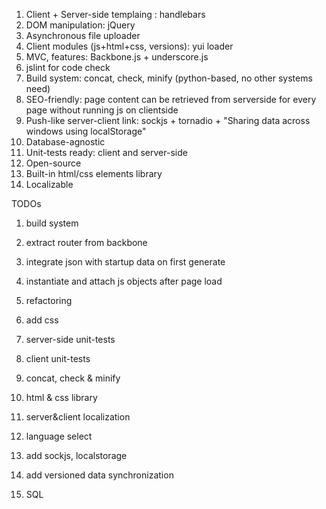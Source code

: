 1. Client + Server-side templaing : handlebars
2. DOM manipulation: jQuery
3. Asynchronous file uploader
4. Client modules (js+html+css, versions): yui loader
5. MVC, features: Backbone.js + underscore.js
6. jslint for code check
7. Build system: concat, check, minify (python-based, no other systems need)
8. SEO-friendly: page content can be retrieved from serverside for every page without running js on clientside
9. Push-like server-client link: sockjs + tornadio + "Sharing data across windows using localStorage"
10. Database-agnostic
11. Unit-tests ready: client and server-side
12. Open-source
13. Built-in html/css elements library
14. Localizable

TODOs
1. build system

2. extract router from backbone
3. integrate json with startup data on first generate
4. instantiate and attach js objects after page load
5. refactoring
6. add css
7. server-side unit-tests
8. client unit-tests
9. concat, check & minify
10. html & css library
11. server&client localization
12. language select
13. add sockjs, localstorage
14. add versioned data synchronization
15. SQL

